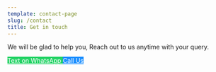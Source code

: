 ```yaml
---
template: contact-page
slug: /contact
title: Get in touch
---
```

We will be glad to help you, Reach out to us anytime with your query.

<a style="background:#25D366!important;color:#fff;" class="button" href="https://api.whatsapp.com/send?phone=919845049252&text=Hi%20there%20%F0%9F%98%80"> Text on WhatsApp </a>
<a style="background:dodgerblue!important;color:#fff;" class="button" href="tel:9845049252"> Call Us </a>